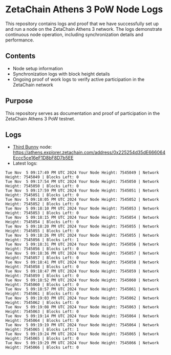 # ZetaChain Athens 3 PoW Node Logs
This repository contains logs and proof that we have successfully set up and run a node on the ZetaChain Athens 3 network. The logs demonstrate continuous node operation, including synchronization details and performance.

## Contents
- Node setup information
- Synchronization logs with block height details
- Ongoing proof of work logs to verify active participation in the ZetaChain network

## Purpose
This repository serves as documentation and proof of participation in the ZetaChain Athens 3 PoW testnet.

## Logs

- [Third Bunny](https://thirdbunny.xyz/) node: https://athens.explorer.zetachain.com/address/0x225254d35dE666064Eccc5ce16eF1D8bF8D7b5EE
- Latest logs:
```
Tue Nov  5 09:17:49 PM UTC 2024 Your Node Height: 7545049 | Network Height: 7545049 | Blocks Left: 0
Tue Nov  5 09:17:54 PM UTC 2024 Your Node Height: 7545050 | Network Height: 7545050 | Blocks Left: 0
Tue Nov  5 09:17:59 PM UTC 2024 Your Node Height: 7545051 | Network Height: 7545051 | Blocks Left: 0
Tue Nov  5 09:18:05 PM UTC 2024 Your Node Height: 7545052 | Network Height: 7545052 | Blocks Left: 0
Tue Nov  5 09:18:10 PM UTC 2024 Your Node Height: 7545053 | Network Height: 7545053 | Blocks Left: 0
Tue Nov  5 09:18:15 PM UTC 2024 Your Node Height: 7545054 | Network Height: 7545054 | Blocks Left: 0
Tue Nov  5 09:18:20 PM UTC 2024 Your Node Height: 7545055 | Network Height: 7545055 | Blocks Left: 0
Tue Nov  5 09:18:26 PM UTC 2024 Your Node Height: 7545055 | Network Height: 7545056 | Blocks Left: 1
Tue Nov  5 09:18:31 PM UTC 2024 Your Node Height: 7545056 | Network Height: 7545056 | Blocks Left: 0
Tue Nov  5 09:18:36 PM UTC 2024 Your Node Height: 7545057 | Network Height: 7545057 | Blocks Left: 0
Tue Nov  5 09:18:41 PM UTC 2024 Your Node Height: 7545058 | Network Height: 7545058 | Blocks Left: 0
Tue Nov  5 09:18:47 PM UTC 2024 Your Node Height: 7545059 | Network Height: 7545059 | Blocks Left: 0
Tue Nov  5 09:18:52 PM UTC 2024 Your Node Height: 7545060 | Network Height: 7545060 | Blocks Left: 0
Tue Nov  5 09:18:57 PM UTC 2024 Your Node Height: 7545061 | Network Height: 7545061 | Blocks Left: 0
Tue Nov  5 09:19:03 PM UTC 2024 Your Node Height: 7545062 | Network Height: 7545062 | Blocks Left: 0
Tue Nov  5 09:19:08 PM UTC 2024 Your Node Height: 7545063 | Network Height: 7545063 | Blocks Left: 0
Tue Nov  5 09:19:14 PM UTC 2024 Your Node Height: 7545064 | Network Height: 7545064 | Blocks Left: 0
Tue Nov  5 09:19:19 PM UTC 2024 Your Node Height: 7545064 | Network Height: 7545065 | Blocks Left: 1
Tue Nov  5 09:19:24 PM UTC 2024 Your Node Height: 7545065 | Network Height: 7545065 | Blocks Left: 0
Tue Nov  5 09:19:29 PM UTC 2024 Your Node Height: 7545066 | Network Height: 7545066 | Blocks Left: 0
```
